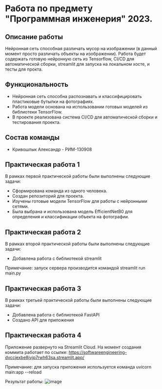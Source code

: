 # Работа по предмету "Программная инженерия" 2023.

## Описание работы

Нейронная сеть способная различать мусор на изображении (в данный момент просто различать объекты на изображении).
Работа будет содержать готовую нейронную сеть из Tensorflow, CI/CD для автоматической сборки, streamlit для запуска на локальном хосте, и тесты для прокта.

## Функциональность

- Нейронная сеть способна распознавать и классифицировать пластиковые бутылки на фотографиях.
- Работа модели основана на использовании готовых моделей из библиотеки TensorFlow.
- В проекте реализована система CI/CD для автоматической сборки и тестирования проекта.

## Состав команды
- Кривошлык Александр - РИМ-130908

## Практическая работа 1
В рамках первой практической работы были выполнены следующие задачи:
- Сформирована команда из одного человека.
- Создан репозиторий для проекта.
- Изучены готовые модели TensorFlow для работы с нейронными сетями.
- Была выбрана и использована модель EfficientNetB0 для определения и классификации объекта на фотографии.

## Практическая работа 2
В рамках второй практической работы были выполнены следующие задачи:
- Добавлена работа с библиотекой streamlit

Примечание: запуск сервера производится командой streamlit run main.py

## Практическая работа 3
В рамках третьей практической работы были выполнены следующие задачи:
- Добавлена работа с библиотекой FastAPI
- Создано API для приложения

## Практическая работа 4
Приложение развернуто на Streamlit Cloud. На момент создания коммита работает по ссылке:
https://softwareengineering-dvccjexbe8jvjp7rwh63sa.streamlit.app/



Примечание: для запуска приложения используется команда uvicorn main:app --reload

Результат работы:
![image](https://github.com/dravonosec/software_engineering/assets/49843248/e79f86eb-b1b2-4d08-b413-eb60243d9eaf)

